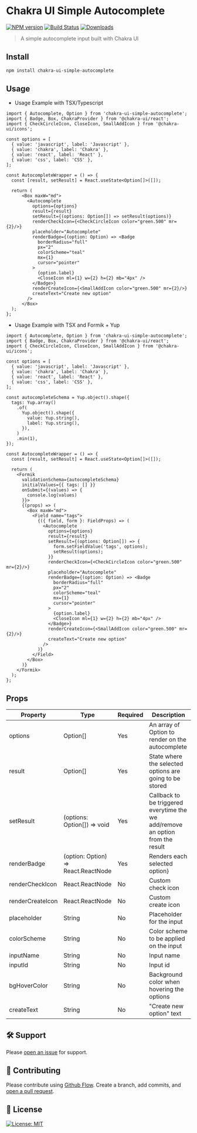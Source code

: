 # Chakra UI Simple Autocomplete
[![NPM version][npm-image]][npm-url] [![Build Status][travis-image]][travis-url] [![Downloads][downloads-image]][npm-url]

> A simple autocomplete input built with Chakra UI


## Install
```bash
npm install chakra-ui-simple-autocomplete
```

## Usage
- Usage Example with TSX/Typescript

```tsx
import { Autocomplete, Option } from 'chakra-ui-simple-autocomplete';
import { Badge, Box, ChakraProvider } from '@chakra-ui/react';
import { CheckCircleIcon, CloseIcon, SmallAddIcon } from '@chakra-ui/icons';

const options = [
  { value: 'javascript', label: 'Javascript' },
  { value: 'chakra', label: 'Chakra' },
  { value: 'react', label: 'React' },
  { value: 'css', label: 'CSS' },
];

const AutocompleteWrapper = () => {
  const [result, setResult] = React.useState<Option[]>([]);

  return (
      <Box maxW="md">
        <Autocomplete
          options={options}
          result={result}
          setResult={(options: Option[]) => setResult(options)}
          renderCheckIcon={<CheckCircleIcon color="green.500" mr={2}/>}
          placeholder="Autocomplete"
          renderBadge={(option: Option) => <Badge
            borderRadius="full"
            px="2"
            colorScheme="teal"
            mx={1}
            cursor="pointer"
          >
            {option.label}
            <CloseIcon ml={1} w={2} h={2} mb="4px" />
          </Badge>}
          renderCreateIcon={<SmallAddIcon color="green.500" mr={2}/>}
          createText="Create new option"
        />
      </Box>
  );
};
```

- Usage Example with TSX and Formik + Yup

```tsx
import { Autocomplete, Option } from 'chakra-ui-simple-autocomplete';
import { Badge, Box, ChakraProvider } from '@chakra-ui/react';
import { CheckCircleIcon, CloseIcon, SmallAddIcon } from '@chakra-ui/icons';

const options = [
  { value: 'javascript', label: 'Javascript' },
  { value: 'chakra', label: 'Chakra' },
  { value: 'react', label: 'React' },
  { value: 'css', label: 'CSS' },
];

const autocompleteSchema = Yup.object().shape({
  tags: Yup.array()
    .of(
      Yup.object().shape({
        value: Yup.string(),
        label: Yup.string(),
      }),
    )
    .min(1),
});

const AutocompleteWrapper = () => {
  const [result, setResult] = React.useState<Option[]>([]);

  return (
    <Formik
      validationSchema={autocompleteSchema}
      initialValues={{ tags: [] }}
      onSubmit={(values) => {
        console.log(values)
      }}>
      {(props) => (
        <Box maxW="md">
          <Field name="tags">
            {({ field, form }: FieldProps) => (
              <Autocomplete
                options={options}
                result={result}
                setResult={(options: Option[]) => {
                  form.setFieldValue('tags', options);
                  setResult(options);
                }}
                renderCheckIcon={<CheckCircleIcon color="green.500" mr={2}/>}
                placeholder="Autocomplete"
                renderBadge={(option: Option) => <Badge
                  borderRadius="full"
                  px="2"
                  colorScheme="teal"
                  mx={1}
                  cursor="pointer"
                >
                  {option.label}
                  <CloseIcon ml={1} w={2} h={2} mb="4px" />
                </Badge>}
                renderCreateIcon={<SmallAddIcon color="green.500" mr={2}/>}
                createText="Create new option"
              />
            )}
          </Field>
        </Box>
      )}
    </Formik>
  );
};
```

## Props


| Property               | Type     | Required | Description                                                                                                                                                     |
| ---------------------- | -------- | -------- | ---------------------------------------------------------------------------------------------------------------------------------------------------------------- |
| options                  | Option[]    | Yes      | An array of Option to render on the autocomplete                                                                                                      |
| result            | Option[]   |     Yes     |State where the selected options are going to be stored                                                                                                                              |
| setResult                  | (options: Option[]) => void   | Yes      | Callback to be triggered everytime the we add/remove an option from the result                                                                                                              |
| renderBadge        | (option: Option) => React.ReactNode   |    Yes      | Renders each selected option}                                                                          |
| renderCheckIcon        | React.ReactNode   |    No      | Custom check icon |
| renderCreateIcon           | React.ReactNode | No      | Custom create icon                                                                                                                             |
| placeholder       | String | No      | Placeholder for the input                                                                                                       |
| colorScheme           | String |    No      | Color scheme to be applied on the input                           |
| inputName        | String   |    No      | Input name                                                                     |
| inputId | String   |     No     | Input id                                                     |
| bgHoverColor          | String   |   No       | Background color when hovering the options                                                    |
| createText         | String   |    No      | "Create new option" text                                                           |

## :hammer_and_wrench: Support

Please [open an issue](https://github.com/leonard-henriquez/readme-boilerplate/issues/new) for support.

## :memo: Contributing

Please contribute using [Github Flow](https://guides.github.com/introduction/flow/). Create a branch, add commits, and [open a pull request](https://github.com/leonard-henriquez/readme-boilerplate/compare/).

## :scroll: License

[![License: MIT](https://img.shields.io/badge/License-MIT-yellow.svg)](https://opensource.org/licenses/MIT)

[downloads-image]: https://img.shields.io/npm/dt/chakra-ui-simple-autocomplete.svg

[npm-url]: https://www.npmjs.com/package/chakra-ui-simple-autocomplete
[npm-image]: http://img.shields.io/npm/v/chakra-ui-simple-autocomplete.svg

[travis-url]: https://travis-ci.org/Fedeorlandau/chakra-ui-simple-autocomplete
[travis-image]: https://travis-ci.org/Fedeorlandau/chakra-ui-simple-autocomplete.svg